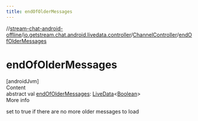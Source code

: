 ```yaml
---
title: endOfOlderMessages
---
```

//[stream-chat-android-offline](../../../index.md)/[io.getstream.chat.android.livedata.controller](../index.md)/[ChannelController](index.md)/[endOfOlderMessages](endOfOlderMessages.md)



# endOfOlderMessages  
[androidJvm]  
Content  
abstract val [endOfOlderMessages](endOfOlderMessages.md): [LiveData](https://developer.android.com/reference/kotlin/androidx/lifecycle/LiveData.html)&lt;[Boolean](https://kotlinlang.org/api/latest/jvm/stdlib/kotlin/-boolean/index.html)&gt;  
More info  


set to true if there are no more older messages to load

  



